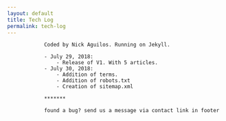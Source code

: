 ```yaml
---
layout: default
title: Tech Log
permalink: tech-log
---
```


				Coded by Nick Aguilos. Running on Jekyll.

				- July 29, 2018: 
					- Release of V1. With 5 articles. 
				- July 30, 2018: 
					- Addition of terms.
					- Addition of robots.txt
					- Creation of sitemap.xml

				*******

				found a bug? send us a message via contact link in footer

